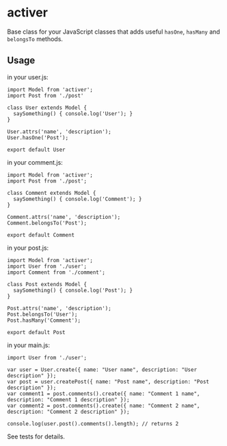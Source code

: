 # activer

Base class for your JavaScript classes that adds useful `hasOne`, `hasMany` and `belongsTo` methods.

## Usage

in your user.js:
```
import Model from 'activer';
import Post from './post'

class User extends Model {
  saySomething() { console.log('User'); }
}

User.attrs('name', 'description');
User.hasOne('Post');

export default User
```

in your comment.js:
```
import Model from 'activer';
import Post from './post';

class Comment extends Model {
  saySomething() { console.log('Comment'); }
}

Comment.attrs('name', 'description');
Comment.belongsTo('Post');

export default Comment
```

in your post.js:
```
import Model from 'activer';
import User from './user';
import Comment from './comment';

class Post extends Model {
  saySomething() { console.log('Post'); }
}

Post.attrs('name', 'description');
Post.belongsTo('User');
Post.hasMany('Comment');

export default Post
```

in your main.js:
```
import User from './user';

var user = User.create({ name: "User name", description: "User description" });
var post = user.createPost({ name: "Post name", description: "Post description" });
var comment1 = post.comments().create({ name: "Comment 1 name", description: "Comment 1 description" });
var comment2 = post.comments().create({ name: "Comment 2 name", description: "Comment 2 description" });

console.log(user.post().comments().length); // returns 2

```

See tests for details.
